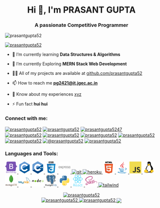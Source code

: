 <h1 align="center">Hi 👋, I'm PRASANT GUPTA</h1>
<h3 align="center">A passionate Competitive Programmer</h3>

<p align="left"> <img src="https://komarev.com/ghpvc/?username=prasantgupta52&label=Profile%20views&color=14f541&style=flat" alt="prasantgupta52" /> </p>

<p align="left"> <a href="https://Linkedin.com/in/prasantgupta52" target="blank"><img src="https://img.shields.io/twitter/follow/prasantgupta52?logo=twitter&style=for-the-badge" alt="prasantgupta52" /></a> </p>

- 🔭 I’m currently learning **Data Structures & Algorithms**

- 👯 I’m currently Exploring **MERN Stack Web Development**

- 👨‍💻 All of my projects are available at [github.com/prasantgupta52](github.com/prasantgupta52)

- 📫 How to reach me **pg2421@it.jgec.ac.in**

- 📄 Know about my experiences [xyz](xyz)

- ⚡ Fun fact **hui hui**

<h3 align="left">Connect with me:</h3>
<p align="left">
<a href="https://twitter.com/prasantgupta52" target="blank"><img align="center" src="https://raw.githubusercontent.com/rahuldkjain/github-profile-readme-generator/master/src/images/icons/Social/twitter.svg" alt="prasantgupta52" height="30" width="40" /></a>
<a href="https://linkedin.com/in/prasantgupta52" target="blank"><img align="center" src="https://raw.githubusercontent.com/rahuldkjain/github-profile-readme-generator/master/src/images/icons/Social/linked-in-alt.svg" alt="prasantgupta52" height="30" width="40" /></a>
<a href="https://fb.com/prasantgupta5247" target="blank"><img align="center" src="https://raw.githubusercontent.com/rahuldkjain/github-profile-readme-generator/master/src/images/icons/Social/facebook.svg" alt="prasantgupta5247" height="30" width="40" /></a>
<a href="https://instagram.com/prasantgupta52" target="blank"><img align="center" src="https://raw.githubusercontent.com/rahuldkjain/github-profile-readme-generator/master/src/images/icons/Social/instagram.svg" alt="prasantgupta52" height="30" width="40" /></a>
<a href="https://www.codechef.com/users/prasantgupta52" target="blank"><img align="center" src="https://cdn.jsdelivr.net/npm/simple-icons@3.1.0/icons/codechef.svg" alt="prasantgupta52" height="30" width="40" /></a>
<a href="https://www.hackerrank.com/prasantgupta52" target="blank"><img align="center" src="https://raw.githubusercontent.com/rahuldkjain/github-profile-readme-generator/master/src/images/icons/Social/hackerrank.svg" alt="prasantgupta52" height="30" width="40" /></a>
<a href="https://codeforces.com/profile/prasantgupta52" target="blank"><img align="center" src="https://raw.githubusercontent.com/rahuldkjain/github-profile-readme-generator/master/src/images/icons/Social/codeforces.svg" alt="prasantgupta52" height="30" width="40" /></a>
<a href="https://www.leetcode.com/prasantgupta52" target="blank"><img align="center" src="https://raw.githubusercontent.com/rahuldkjain/github-profile-readme-generator/master/src/images/icons/Social/leet-code.svg" alt="prasantgupta52" height="30" width="40" /></a>
<a href="https://www.hackerearth.com/@prasantgupta52" target="blank"><img align="center" src="https://raw.githubusercontent.com/rahuldkjain/github-profile-readme-generator/master/src/images/icons/Social/hackerearth.svg" alt="@prasantgupta52" height="30" width="40" /></a>
<a href="https://auth.geeksforgeeks.org/user/prasantgupta52" target="blank"><img align="center" src="https://raw.githubusercontent.com/rahuldkjain/github-profile-readme-generator/master/src/images/icons/Social/geeks-for-geeks.svg" alt="prasantgupta52" height="30" width="40" /></a>
</p>

<h3 align="left">Languages and Tools:</h3>
<p align="left"> <a href="https://getbootstrap.com" target="_blank" rel="noreferrer"> <img src="https://raw.githubusercontent.com/devicons/devicon/master/icons/bootstrap/bootstrap-plain-wordmark.svg" alt="bootstrap" width="40" height="40"/> </a> <a href="https://www.cprogramming.com/" target="_blank" rel="noreferrer"> <img src="https://raw.githubusercontent.com/devicons/devicon/master/icons/c/c-original.svg" alt="c" width="40" height="40"/> </a> <a href="https://www.w3schools.com/cpp/" target="_blank" rel="noreferrer"> <img src="https://raw.githubusercontent.com/devicons/devicon/master/icons/cplusplus/cplusplus-original.svg" alt="cplusplus" width="40" height="40"/> </a> <a href="https://www.w3schools.com/css/" target="_blank" rel="noreferrer"> <img src="https://raw.githubusercontent.com/devicons/devicon/master/icons/css3/css3-original-wordmark.svg" alt="css3" width="40" height="40"/> </a> <a href="https://expressjs.com" target="_blank" rel="noreferrer"> <img src="https://raw.githubusercontent.com/devicons/devicon/master/icons/express/express-original-wordmark.svg" alt="express" width="40" height="40"/> </a> <a href="https://git-scm.com/" target="_blank" rel="noreferrer"> <img src="https://www.vectorlogo.zone/logos/git-scm/git-scm-icon.svg" alt="git" width="40" height="40"/> </a> <a href="https://heroku.com" target="_blank" rel="noreferrer"> <img src="https://www.vectorlogo.zone/logos/heroku/heroku-icon.svg" alt="heroku" width="40" height="40"/> </a> <a href="https://www.w3.org/html/" target="_blank" rel="noreferrer"> <img src="https://raw.githubusercontent.com/devicons/devicon/master/icons/html5/html5-original-wordmark.svg" alt="html5" width="40" height="40"/> </a> <a href="https://www.java.com" target="_blank" rel="noreferrer"> <img src="https://raw.githubusercontent.com/devicons/devicon/master/icons/java/java-original.svg" alt="java" width="40" height="40"/> </a> <a href="https://developer.mozilla.org/en-US/docs/Web/JavaScript" target="_blank" rel="noreferrer"> <img src="https://raw.githubusercontent.com/devicons/devicon/master/icons/javascript/javascript-original.svg" alt="javascript" width="40" height="40"/> </a> <a href="https://www.linux.org/" target="_blank" rel="noreferrer"> <img src="https://raw.githubusercontent.com/devicons/devicon/master/icons/linux/linux-original.svg" alt="linux" width="40" height="40"/> </a> <a href="https://www.mongodb.com/" target="_blank" rel="noreferrer"> <img src="https://raw.githubusercontent.com/devicons/devicon/master/icons/mongodb/mongodb-original-wordmark.svg" alt="mongodb" width="40" height="40"/> </a> <a href="https://www.mysql.com/" target="_blank" rel="noreferrer"> <img src="https://raw.githubusercontent.com/devicons/devicon/master/icons/mysql/mysql-original-wordmark.svg" alt="mysql" width="40" height="40"/> </a> <a href="https://nodejs.org" target="_blank" rel="noreferrer"> <img src="https://raw.githubusercontent.com/devicons/devicon/master/icons/nodejs/nodejs-original-wordmark.svg" alt="nodejs" width="40" height="40"/> </a> <a href="https://www.postgresql.org" target="_blank" rel="noreferrer"> <img src="https://raw.githubusercontent.com/devicons/devicon/master/icons/postgresql/postgresql-original-wordmark.svg" alt="postgresql" width="40" height="40"/> </a> <a href="https://www.python.org" target="_blank" rel="noreferrer"> <img src="https://raw.githubusercontent.com/devicons/devicon/master/icons/python/python-original.svg" alt="python" width="40" height="40"/> </a> <a href="https://reactjs.org/" target="_blank" rel="noreferrer"> <img src="https://raw.githubusercontent.com/devicons/devicon/master/icons/react/react-original-wordmark.svg" alt="react" width="40" height="40"/> </a> <a href="https://sass-lang.com" target="_blank" rel="noreferrer"> <img src="https://raw.githubusercontent.com/devicons/devicon/master/icons/sass/sass-original.svg" alt="sass" width="40" height="40"/> </a> <a href="https://tailwindcss.com/" target="_blank" rel="noreferrer"> <img src="https://www.vectorlogo.zone/logos/tailwindcss/tailwindcss-icon.svg" alt="tailwind" width="40" height="40"/> </a> </p>

<p align="center">
<a href="https://github.com/prasantgupta52">
<img  height="180em" align="center" src="https://github-readme-streak-stats.herokuapp.com/?user=prasantgupta52&theme=react" alt="prasantgupta52" />
<br />
<img  height="180em" width="45%" src="https://github-readme-stats-eight-theta.vercel.app/api/top-langs/?username=prasantgupta52&layout=compact&langs_count=8&theme=algolia" alt="prasantgupta52" />
<img  height="180em" width="45%" src="https://github-readme-stats-eight-theta.vercel.app/api?username=prasantgupta52&show_icons=true&theme=algolia&include_all_commits=true&count_private=true" alt="prasantgupta52" />
<img align="center" width="1000" src="https://activity-graph.herokuapp.com/graph?username=prasantgupta52&theme=react-dark" />

</a>
</p>